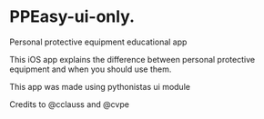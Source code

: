 # PPEasy-ui-only. 
Personal protective equipment educational app

This iOS app explains the difference between personal protective equipment and when you should use them.

This app was made using pythonistas ui module

Credits to @cclauss and @cvpe
